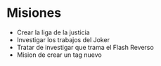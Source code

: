 # Misiones

* Crear la liga de la justicia
* Investigar los trabajos del Joker
* Tratar de investigar que trama el Flash Reverso
* Mision de crear un tag nuevo